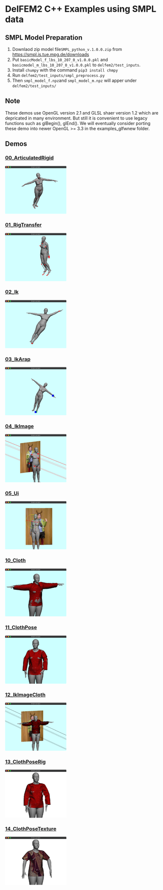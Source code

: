 # DelFEM2 C++ Examples using SMPL data





## SMPL Model Preparation

1. Downlaod zip model file```SMPL_python_v.1.0.0.zip``` from https://smpl.is.tue.mpg.de/downloads
2. Put ```basicModel_f_lbs_10_207_0_v1.0.0.pkl``` and ```basicmodel_m_lbs_10_207_0_v1.0.0.pkl``` to ```delfem2/test_inputs```.
3. Install ```chumpy``` with the command ```pip3 install chmpy```
4. Run ```delfem2/test_inputs/smpl_preprocess.py```
5. Then ```smpl_model_f.npz```and ```smpl_model_m.npz``` will apper under ```delfem2/test_inputs/```



## Note 

These demos use OpenGL version 2.1 and GLSL shaer version 1.2 which are depricated in many environment. But still it is convenient to use legacy functions such as glBegin(), glEnd(). We will eventually consider porting these demo into newer OpenGL >= 3.3 in the examples_glfwnew folder.





## Demos

### [00_ArticulatedRigid](00_ArticulatedRigid)
<img src="00_ArticulatedRigid/thumbnail.png" width=200>

### [01_RigTransfer](01_RigTransfer)
<img src="01_RigTransfer/thumbnail.png" width=200>

### [02_Ik](02_Ik)
<img src="02_Ik/thumbnail.png" width=200>

### [03_IkArap](03_IkArap)
<img src="03_IkArap/thumbnail.png" width=200>

### [04_IkImage](04_IkImage)
<img src="04_IkImage/thumbnail.png" width=200>

### [05_Ui](05_Ui)
<img src="05_Ui/thumbnail.png" width=200>

### [10_Cloth](10_Cloth)
<img src="10_Cloth/thumbnail.png" width=200>

### [11_ClothPose](11_ClothPose)
<img src="11_ClothPose/thumbnail.png" width=200>

### [12_IkImageCloth](12_IkImageCloth)

<img src="12_IkImageCloth/thumbnail.png" width=200>

### [13_ClothPoseRig](13_ClothPoseRig)

<img src="13_ClothPoseRig/thumbnail.png" width=200>



### [14_ClothPoseTexture](14_ClothPoseTexture)

<img src="14_ClothPoseTexture/thumbnail.png" width=200>




